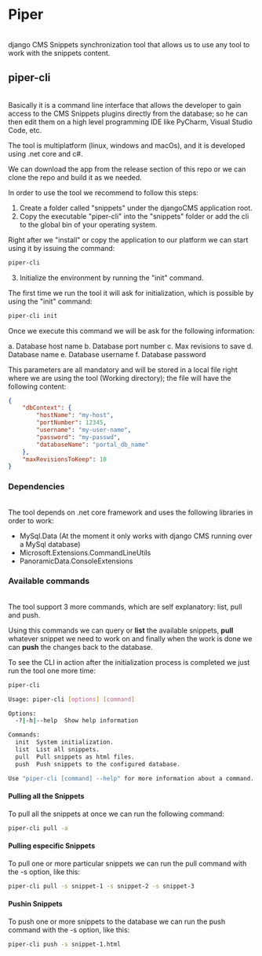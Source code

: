 # Piper

\
django CMS Snippets synchronization tool that allows us to use any tool to work with the snippets content.

## piper-cli

\
Basically it is a command line interface that allows the developer to gain access to the CMS Snippets plugins directly from the database; so he can then edit them on a high level programming IDE like PyCharm, Visual Studio Code, etc.

The tool is multiplatform (linux, windows and macOs), and it is developed using .net core and c#.

We can download the app from the release section of this repo or we can clone the repo and build it as we needed.

In order to use the tool we recommend to follow this steps:

1. Create a folder called "snippets" under the djangoCMS application root.
2. Copy the executable "piper-cli" into the "snippets" folder or add the cli to the global bin of your operating system.

Right after we "install" or copy the application to our platform we can start using it by issuing the command:

```bash
piper-cli
```

3. Initialize the environment by running the "init" command.

The first time we run the tool it will ask for initialization, which is possible by using the "init" command:

```bash
piper-cli init
```

Once we execute this command we will be ask for the following information:

a. Database host name
b. Database port number
c. Max revisions to save
d. Database name
e. Database username
f. Database password

This parameters are all mandatory and will be stored in a local file right where we are using the tool (Working directory); the file will have the following content:

```json
{
    "dbContext": {
        "hostName": "my-host",
        "portNumber": 12345,
        "username": "my-user-name",
        "password": "my-passwd",
        "databaseName": "portal_db_name"
    },
    "maxRevisionsToKeep": 10
}
```

### Dependencies

\
The tool depends on .net core framework and uses the following libraries in order to work:

- MySql.Data (At the moment it only works with django CMS running over a MySql database)
- Microsoft.Extensions.CommandLineUtils
- PanoramicData.ConsoleExtensions

### Available commands

\
The tool support 3 more commands, which are self explanatory: list, pull and push.

Using this commands we can query or **list** the available snippets, **pull** whatever snippet we need to work on and finally when the work is done we can **push** the changes back to the database.

To see the CLI in action after the initialization process is completed we just run the tool one more time:

```bash
piper-cli

Usage: piper-cli [options] [command]

Options:
  -?|-h|--help  Show help information

Commands:
  init  System initialization.
  list  List all snippets.
  pull  Pull snippets as html files.
  push  Push snippets to the configured database.

Use "piper-cli [command] --help" for more information about a command.
```

#### Pulling all the Snippets

To pull all the snippets at once we can run the following command:

```bash
piper-cli pull -a
```

#### Pulling especific Snippets

To pull one or more particular snippets we can run the pull command with the -s option, like this:

```bash
piper-cli pull -s snippet-1 -s snippet-2 -s snippet-3
```

#### Pushin Snippets

To push one or more snippets to the database we can run the push command with the -s option, like this:

```bash
piper-cli push -s snippet-1.html
```
